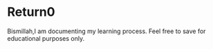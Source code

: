# Return0
Bismillah,I am documenting my learning process. Feel free to save for educational purposes only.
